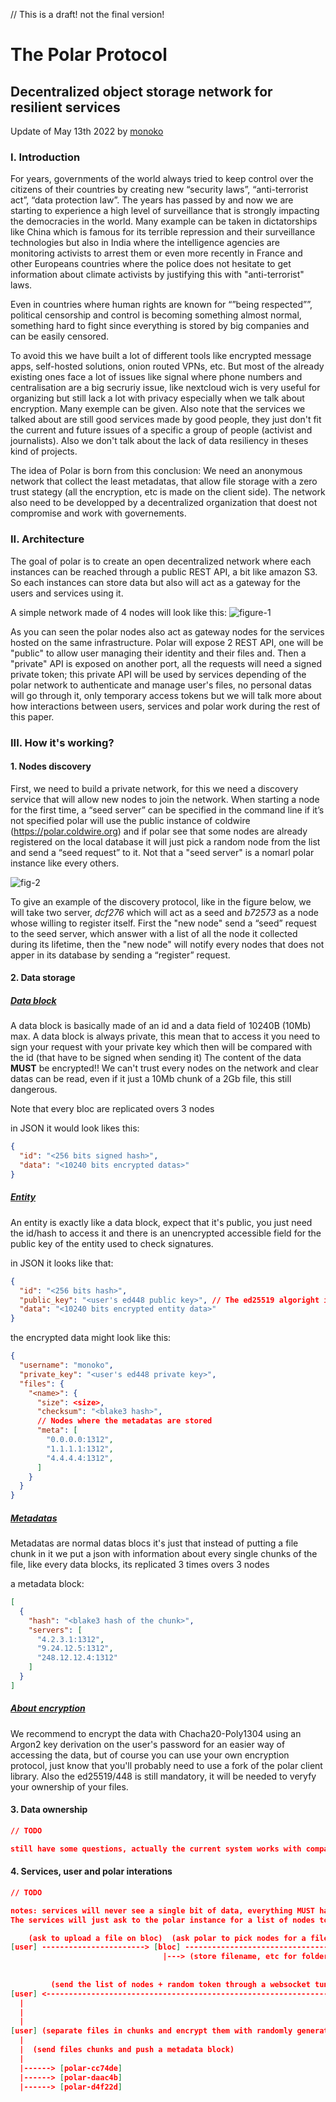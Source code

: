 // This is a draft! not the final version!
# The Polar Protocol
## Decentralized object storage network for resilient services
Update of May 13th 2022
by [monoko](https://codeberg.org/monoko)

### I. Introduction
For years, governments of the world always tried to keep control over the citizens of their countries by creating new “security laws”, “anti-terrorist act”, “data protection law”. The years has passed by and now we are starting to experience a high level of surveillance that is strongly impacting the democracies in the world. Many example can be taken in dictatorships like China which is famous for its terrible repression and their surveillance technologies but also in India where the intelligence agencies are monitoring activists to arrest them or even more recently in France and other Europeans countries where the police does not hesitate to get information about climate activists by justifying this with "anti-terrorist" laws.

Even in countries where human rights are known for “”being respected””, political censorship and control is becoming something almost normal, something hard to fight since everything is stored by big companies and can be easily censored.

To avoid this we have built a lot of different tools like encrypted message apps, self-hosted solutions, onion routed VPNs, etc. But most of the already existing ones face a lot of issues like signal where phone numbers and centralisation are a big secruriy issue, like nextcloud wich is very useful for organizing but still lack a lot with privacy especially when we talk about encryption. Many exemple can be given. Also note that the services we talked about are still good services made by good people, they just don't fit the current and future issues of a specific a group of people (activist and journalists). Also we don't talk about the lack of data resiliency in theses kind of projects.

The idea of Polar is born from this conclusion: We need an anonymous network that collect the least metadatas, that allow file storage with a zero trust stategy (all the encryption, etc is made on the client side).
The network also need to be developped by a decentralized organization that doest not compromise and work with governements.

### II. Architecture
The goal of polar is to create an open decentralized network where each instances can be reached through a public REST API, a bit like amazon S3.
So each instances can store data but also will act as a gateway for the users and services using it.

A simple network made of 4 nodes will look like this:
![figure-1](./fig-1.png)

As you can seen the polar nodes also act as gateway nodes for the services hosted on the same infrastructure. Polar will expose 2 REST API, one will be "public" to allow user managing their identity and their files and. Then a "private" API is exposed on another port, all the requests will need a signed private token; this private API will be used by services depending of the polar network to authenticate and manage user's files, no personal datas will go through it, only temporary access tokens but we will talk more about how interactions between users, services and polar work during the rest of this paper.

### III. How it's working?
#### 1. Nodes discovery
First, we need to build a private network, for this we need a discovery service that will allow new nodes to join the network. When starting a node for the first time, a “seed server” can be specified in the command line if it’s not specified polar will use the public instance of coldwire (https://polar.coldwire.org) and if polar see that some nodes are already registered on the local database it will just pick a random node from the list and send a “seed request” to it. Not that a "seed server" is a nomarl polar instance like every others.

![fig-2](./fig-2.png)

To give an example of the discovery protocol, like in the figure below, we will take two server, *dcf276* which will act as a seed and *b72573* as a node whose willing to register itself. First the "new node" send a “seed” request to the seed server, which answer with a list of all the node it collected during its lifetime, then the "new node" will notify every nodes that does not apper in its database by sending a “register” request.

#### 2. Data storage

##### <u>**Data block**</u>

A data block is basically made of an id and a data field of 10240B (10Mb) max.
A data block is always private, this mean that to access it you need to sign your request with your private key which then will be compared with the id (that have to be signed when sending it)
The content of the data **MUST** be encrypted!! We can't trust every nodes on the network and clear datas can be read, even if it just a 10Mb chunk of a 2Gb file, this still dangerous.

Note that every bloc are replicated overs 3 nodes

in JSON it would look likes this:
```json
{
  "id": "<256 bits signed hash>",
  "data": "<10240 bits encrypted datas>"
}
```

##### <u>**Entity**</u>

An entity is exactly like a data block, expect that it's public, you just need the id/hash to access it and there is an unencrypted accessible field for the public key of the entity used to check signatures.

in JSON it looks like that:
```json
{
  "id": "<256 bits hash>",
  "public_key": "<user's ed448 public key>", // The ed25519 algoright is currently used in coldwire but will probably move to ed448, need to learn more about it
  "data": "<10240 bits encrypted entity data>"
}
```

the encrypted data might look like this:
```json
{
  "username": "monoko",
  "private_key": "<user's ed448 private key>",
  "files": {
    "<name>": {
      "size": <size>,
      "checksum": "<blake3 hash>",
      // Nodes where the metadatas are stored
      "meta": [
        "0.0.0.0:1312",
        "1.1.1.1:1312",
        "4.4.4.4:1312",
      ]
    }
  }
}
```

##### <u>**Metadatas**</u>

Metadatas are normal datas blocs it's just that instead of putting a file chunk in it we put a json with information about every single chunks of the file, like every data blocks, its replicated 3 times overs 3 nodes

a metadata block:
```json
[
  {
    "hash": "<blake3 hash of the chunk>",
    "servers": [
      "4.2.3.1:1312",
      "9.24.12.5:1312",
      "248.12.12.4:1312"
    ]
  }
]
```

##### <u>**About encryption**</u>

We recommend to encrypt the data with Chacha20-Poly1304 using an Argon2 key derivation on the user's password for an easier way of accessing the data, but of course you can use your own encryption protocol, just know that you'll probably need to use a fork of the polar client library.
Also the ed25519/448 is still mandatory, it will be needed to veryfy your ownership of your files.


#### 3. Data ownership

```json
// TODO

still have some questions, actually the current system works with comparing the signed hash of the chunk and the signed hash sent through a download request for exemple, if the hashes match, well it's your file and polar accept the request but if not polar reject the request. The issue with that is that you just need the hash to access the data, of cours the hash is very long and every chunk have a different one, hosted on different node: good luck, but I still see this as a potential vulnerability: a better way have to be found for comparing signatures
```

#### 4. Services, user and polar interations


```json
// TODO

notes: services will never see a single bit of data, everything MUST happpen on the client side using the polar client lib (native or wasm), encryption of files, chunk hashes and signing of theses hashes.
The services will just ask to the polar instance for a list of nodes to use and a random temporary 256bit access token sent to every nodes that will handle an upload, which will revoke when the upload of the chunk is done.

    (ask to upload a file on bloc)  (ask polar to pick nodes for a file of <size>)
[user] -----------------------> [bloc] --------------------------------------> [polar]
                                  |---> (store filename, etc for folders, etc)    |
                                                                                  |
                                                                                  |
         (send the list of nodes + random token through a websocket tunnel)       |
[user] <---------------------------------------------------------------------- [polar]
  |
  |
  |
[user] (separate files in chunks and encrypt them with randomly generated)
  |
  |  (send files chunks and push a metadata block)
  |
  |------> [polar-cc74de]
  |------> [polar-daac4b]
  |------> [polar-d4f22d]
```